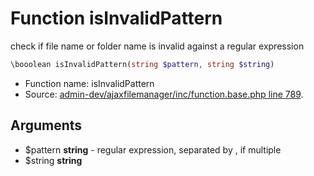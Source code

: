 Function isInvalidPattern
===========================

check if file name or folder name is invalid against a regular expression



```php
\booolean isInvalidPattern(string $pattern, string $string)
```

* Function name: isInvalidPattern
* Source: [admin-dev/ajaxfilemanager/inc/function.base.php line 789](https://github.com/PrestaShop/PrestaShop/blob/1.5.0.13/admin-dev/ajaxfilemanager/inc/function.base.php#L789).

Arguments
---------

* $pattern **string** - regular expression, separated by , if multiple
* $string **string**

